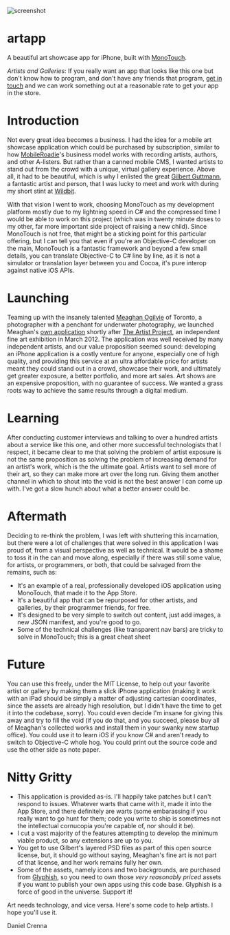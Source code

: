 ![screenshot](https://github.com/danielcrenna/artapp/raw/master/screenshot.jpg) 

artapp
======
A beautiful art showcase app for iPhone, built with [MonoTouch](http://xamarin.com/monotouch).

_Artists and Galleries_: If you really want an app that looks like this one but don't know how to program, and 
don't have any friends that program, [get in touch](mailto:daniel.crenna@gmail.com) and we can work something out
at a reasonable rate to get your app in the store.

Introduction
============
Not every great idea becomes a business. I had the idea for a mobile art showcase application which could be purchased
by subscription, similar to how [MobileRoadie](http://mobileroadie.com)'s business model works with recording artists,
authors, and other A-listers. But rather than a canned mobile CMS, I wanted artists to stand out from the crowd with
a unique, virtual gallery experience. Above all, it had to be beautiful, which is why I enlisted the great [Gilbert
Guttmann](http://gttmnn.com/), a fantastic artist and person, that I was lucky to meet and work with during my short
stint at [Wildbit](http://wildbit.com).

With that vision I went to work, choosing MonoTouch as my development platform mostly due to my lightning speed in
C# and the compressed time I would be able to work on this project (which was in twenty minute doses to my other,
far more important side project of raising a new child). Since MonoTouch is not free, that might be a sticking point
for this particular offering, but I can tell you that even if you're an Objective-C developer on the main, MonoTouch
is a fantastic framework and beyond a few small details, you can translate Objective-C to C# line by line, as it is
not a simulator or translation layer between you and Cocoa, it's pure interop against native iOS APIs.

Launching
=========
Teaming up with the insanely talented [Meaghan Ogilvie](http://meaghanogilvie.com) of Toronto, a photographer with 
a penchant for underwater photography, we launched Meaghan's [own application](http://itunes.apple.com/us/app/meaghan-ogilvie/id504171885?ls=1&mt=8) shortly after [The Artist Project](http://theartistproject.com/), an 
independent fine art exhibition in March 2012. The application was well received by many independent artists, and 
our value proposition seemed sound: developing an iPhone application is a costly venture for anyone, especially one 
of high quality, and providing this service at an ultra affordable price for artists meant they could stand out in 
a crowd, showcase their work, and ultimately get greater exposure, a better portfolio, and more art sales. 
Art shows are an expensive proposition, with no guarantee of success. We wanted a grass roots way to achieve the
same results through a digital medium.

Learning
========
After conducting customer interviews and talking to over a hundred artists about a service like this one, and other
more successful technologists that I respect, it became clear to me that solving the problem of artist exposure is 
not the same proposition as solving the problem of increasing demand for an artist's work, which is the the ultimate
goal. Artists want to sell more of their art, so they can make more art over the long run. Giving them another channel
in which to shout into the void is not the best answer I can come up with. I've got a slow hunch about what a better 
answer could be.

Aftermath
=========
Deciding to re-think the problem, I was left with shuttering this incarnation, but there were a lot of challenges
that were solved in this application I was proud of, from a visual perspective as well as technical. It would be a
shame to toss it in the can and move along, especially if there was still some value, for artists, or programmers, or
both, that could be salvaged from the remains, such as:

* It's an example of a real, professionally developed iOS application using MonoTouch, that made it to the App Store.
* It's a beautiful app that can be repurposed for other artists, and galleries, by their programmer friends, for free.
* It's designed to be very simple to switch out content, just add images, a new JSON manifest, and you're good to go.
* Some of the technical challenges (like transparent nav bars) are tricky to solve in MonoTouch; this is a great cheat sheet

Future
======
You can use this freely, under the MIT License, to help out your favorite artist or gallery by making them a slick
iPhone application (making it work with an iPad should be simply a matter of adjusting cartesian coordinates, since
the assets are already high resolution, but I didn't have the time to get it into the codebase, sorry). You could
even decide I'm insane for giving this away and try to fill the void (if you do that, and you succeed, please buy 
all of Meaghan's collected works and install them in your swanky new startup office). You could use it to learn iOS 
if you know C# and aren't ready to switch to Objective-C whole hog. You could print out the source code and use the
other side as note paper.


Nitty Gritty
============
* This application is provided as-is. I'll happily take patches but I can't respond to issues. Whatever warts that
came with it, made it into the App Store, and there definitely are warts (some embarassing if you really want to
go hunt for them; code you write to ship is sometimes not the intellectual cornucopia you're capable of, nor should
it be). 
* I cut a vast majority of the features attempting to develop the minimum viable product, so any extensions are up to you. 
* You get to use Gilbert's layered PSD files as part of this open source license, but, it should go without saying, Meaghan's
  fine art is not part of that license, and her work remains fully her own. 
* Some of the assets, namely icons and two backgrounds, are purchased from [Glyphish](http://glyphish.com), so you need to own those _very reasonably
priced_ assets if you want to publish your own apps using this code base. Glyphish is a force of good in the universe. Support it!

Art needs technology, and vice versa. Here's some code to help artists. I hope you'll use it.

Daniel Crenna
